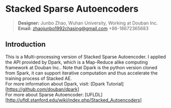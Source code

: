 Stacked Sparse Autoencoders
===========================
>**Designer:** Junbo Zhao, Wuhan University, Working at Douban Inc.      
**Email:** zhaojunbo1992chasing@gmail.com      +86-18672365683 

Introduction
------------------------
  This is a Multi-processing version of Stacked Sparse Autoencoder. I applied the API provided by Dpark, which is a Map-Reduce alike computing framework at Douban Inc.. Note that Dpark is the python version cloned from Spark, it can support iterative computation and thus accelerate the training process of Stacked AE.                      
  For more information about Dpark, visit: [Dpark Tutorial][https://github.com/douban/dpark]                         
  For more about Sparse Autoencoder: [UFLDL][http://ufldl.stanford.edu/wiki/index.php/Stacked_Autoencoders]
